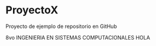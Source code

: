 # ProyectoX
Proyecto de ejemplo de repositorio en GitHub

8vo INGENIERIA EN SISTEMAS COMPUTACIONALES
HOLA